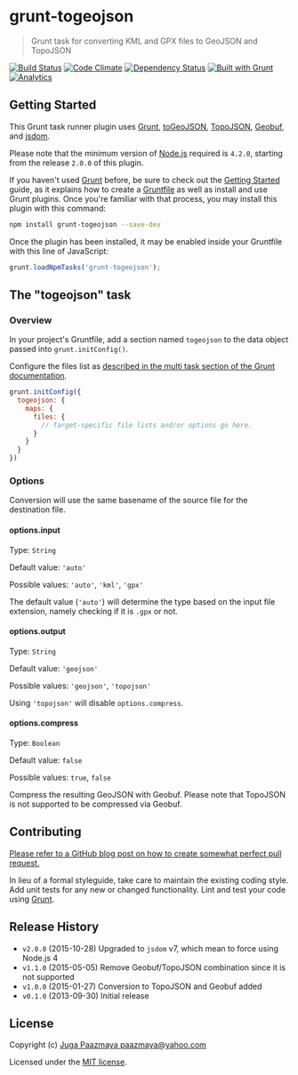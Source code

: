 # grunt-togeojson

> Grunt task for converting KML and GPX files to GeoJSON and TopoJSON

[![Build Status](https://img.shields.io/travis/paazmaya/grunt-togeojson.svg?style=flat-square)](https://travis-ci.org/paazmaya/grunt-togeojson)
[![Code Climate](https://img.shields.io/codeclimate/github/paazmaya/grunt-togeojson.svg?style=flat-square)](https://codeclimate.com/github/paazmaya/grunt-togeojson)
[![Dependency Status](https://img.shields.io/gemnasium/paazmaya/grunt-togeojson.svg?style=flat-square)](https://gemnasium.com/paazmaya/grunt-togeojson)
[![Built with Grunt](http://img.shields.io/badge/Grunt-0.4-blue.svg?style=flat-square)](http://gruntjs.com/)
[![Analytics](https://ga-beacon.appspot.com/UA-2643697-15/grunt-togeojson/index?flat)](https://github.com/igrigorik/ga-beacon)


## Getting Started

This Grunt task runner plugin uses [Grunt](http://gruntjs.com/),
[toGeoJSON](https://github.com/mapbox/togeojson),
[TopoJSON](https://github.com/mbostock/topojson),
[Geobuf](https://github.com/mapbox/geobuf),
and [jsdom](https://github.com/tmpvar/jsdom).

Please note that the minimum version of [Node.js](https://nodejs.org/en/) required is `4.2.0`,
starting from the release `2.0.0` of this plugin.

If you haven't used [Grunt](http://gruntjs.com/) before, be sure to
check out the [Getting Started](http://gruntjs.com/getting-started)
guide, as it explains how to create a
[Gruntfile](http://gruntjs.com/sample-gruntfile) as well as install
and use Grunt plugins. Once you're familiar with that process,
you may install this plugin with this command:

```sh
npm install grunt-togeojson --save-dev
```

Once the plugin has been installed, it may be enabled inside your
Gruntfile with this line of JavaScript:

```js
grunt.loadNpmTasks('grunt-togeojson');
```

## The "togeojson" task

### Overview

In your project's Gruntfile, add a section named `togeojson` to the
data object passed into `grunt.initConfig()`.

Configure the files list as [described in the multi task
section of the Grunt documentation](http://gruntjs.com/creating-tasks#multi-tasks).

```js
grunt.initConfig({
  togeojson: {
    maps: {
      files: {
        // Target-specific file lists and/or options go here.
      }
    }
  }
})
```

### Options

Conversion will use the same basename of the source file for the
destination file.

#### options.input

Type: `String`

Default value: `'auto'`

Possible values: `'auto'`, `'kml'`, `'gpx'`

The default value (`'auto'`) will determine the type based on the
input file extension, namely checking if it is `.gpx` or not.

#### options.output

Type: `String`

Default value: `'geojson'`

Possible values: `'geojson'`, `'topojson'`

Using `'topojson'` will disable `options.compress`.

#### options.compress

Type: `Boolean`

Default value: `false`

Possible values: `true`, `false`

Compress the resulting GeoJSON with Geobuf.
Please note that TopoJSON is not supported to be compressed via Geobuf.

## Contributing

[Please refer to a GitHub blog post on how to create somewhat perfect pull request.](https://github.com/blog/1943-how-to-write-the-perfect-pull-request "How to write the perfect pull request")

In lieu of a formal styleguide, take care to maintain the existing
coding style. Add unit tests for any new or changed functionality.
Lint and test your code using [Grunt](http://gruntjs.com/).


## Release History

 * `v2.0.0` (2015-10-28) Upgraded to `jsdom` v7, which mean to force using Node.js 4
 * `v1.1.0` (2015-05-05) Remove Geobuf/TopoJSON combination since it is not supported
 * `v1.0.0` (2015-01-27) Conversion to TopoJSON and Geobuf added
 * `v0.1.0` (2013-09-30) Initial release


## License

Copyright (c) [Juga Paazmaya <paazmaya@yahoo.com>](http://paazmaya.fi)

Licensed under the [MIT license](LICENSE).
